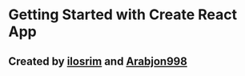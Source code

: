 # Getting Started with Create React App

## Created by [ilosrim](https://t.me/ilosrim) and [Arabjon998](https://t.me/STARC_98_React)
